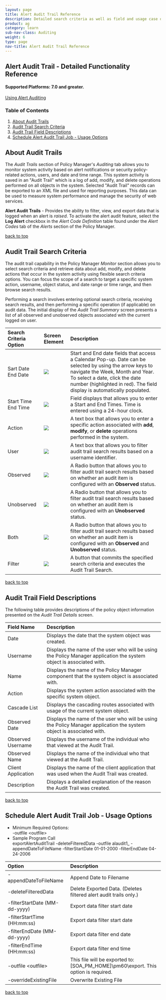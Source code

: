 ```yaml
---
layout: page
title: Alert Audit Trail Reference
description: Detailed search criteria as well as field and usage case descriptions for alert auditing functionalities.
product: ag
category: learn
sub-nav-class: Auditing
weight:	6
type: page
nav-title: Alert Audit Trail Reference
---
```


## Alert Audit Trail - Detailed Functionality Reference
#### Supported Platforms: 7.0 and greater.

[Using Alert Auditing](../auditing/using_alert_auditing.md)

### Table of Contents
1. [About Audit Trails](#about-audit-trails)
2. [Audit Trail Search Criteria](#audit-trail-search-criteria)
3. [Audit Trail Field Descriptions](#audit-trail-field-descriptions)
4. [Schedule Alert Audit Trail Job - Usage Options](#schedule-alert-audit-trail-job)


## About Audit Trails
The *Audit Trails* section of Policy Manager's *Auditing* tab allows you to monitor system activity based on alert notifications or security policy-related actions, users, and date and time range. This system activity is saved in an "Audit Trail" which is a log of add, modify, and delete operations performed on all objects in the system. Selected "Audit Trail" records can be exported to an XML file and used for reporting purposes. This data can be used to measure system performance and manage the security of web services. 

**Alert Audit Trails** - Provides the ability to filter, view, and export data that is logged when an alert is *raised*. To activate the alert audit feature, select the **Log Alert** checkbox in the *Alert Code Definition* table found under the *Alert Codes* tab of the *Alerts* section of the Policy Manager.


<a href="#top">back to top</a>

## Audit Trail Search Criteria
The audit trail capability in the Policy Manager *Monitor* section allows you to select search criteria and retrieve data about add, modify, and delete actions that occur in the system activity using flexible search criteria options. You can focus the scope of a search to target a specific system action, username, object status, and date range or time range, and then browse search results.

Performing a search involves entering optional search criteria, receiving search results, and then performing a specific operation (if applicable) on audit data. The initial display of the *Audit Trail Summary* screen presents a list of all observed and unobserved objects associated with the current logged on user.



| Search Criteria Option| Screen Element | Description |
|:----------------------|:---------------|:---------------------------|
| Sart Date End Date    |  ![](images/reference_audit_trail_search_criteria_calendar.png)| Start and End date fields that access a Calendar Pop-up. Date can be selected by using the arrow keys to navigate the Week, Month and Year. To select a date, click the date number (highlighted in red). The field display is automatically populated.                                   
| Start Time End Time| ![](images/reference_audit_trail_search_criteria_start_time.png)           | Field displays that allows you to enter a Start and End Times. Time is entered using a 24-hour clock.           |
| Action      | ![](images/reference_audit_trail_search_criteria_action.png)|A text box that allows you to enter a specific action associated with **add**, **modify**, or **delete** operations performed in the system.           |
| User |![](images/reference_audit_trail_search_criteria_user.png)      | A text box that allows you to filter audit trail search results based on a username identifier.           
|Observed|![](images/reference_audit_trail_search_criteria_observed.png)|A Radio button that allows you to filter audit trail search results based on whether an audit item is configured with an **Observed** status.
|Unobserved|![](images/reference_audit_trail_search_criteria_unobserved.png)|A Radio button that allows you to filter audit trail search results based on whether an audit item is configured with an **Unobserved** status.
|Both|![](images/reference_audit_trail_search_criteria_both.png)| A Radio button that allows you to filter audit trail search results based on whether an audit item is configured with an **Observed** and **Unobserved** status.
|Filter|![](images/reference_audit_trail_search_criteria_filter.png)| A button that commits the specified search criteria and executes the Audit Trail Search.

<a href="#top">back to top</a>

## Audit Trail Field Descriptions
The following table provides descriptions of the policy object information presented on the *Audit Trail Details* screen.


| Field Name| Description|
|:----------------------|:---------------|
| Date | Displays the date that the system object was created.
| Username | Displays the name of the user who will be using the Policy Manager application the system object is associated with.
| Name | Displays the name of the Policy Manager component that the system object is associated with.
| Action | Displays the system action associated with the specific system object.
| Cascade List| Displays the cascading routes associated with usage of the current system object.
| Observed Date| Displays the name of the user who will be using the Policy Manager application the system object is associated with.
| Observed Username | Displays the username of the individual who that viewed at the Audit Trail.
| Observed Name | Displays the name of the individual who that viewed at the Audit Trail.
| Client Application| Displays the name of the client application that was used when the Audit Trail was created.
| Description | Displays a detailed explanation of the reason the Audit Trail was created.

<a href="#top">back to top</a>

## Schedule Alert Audit Trail Job - Usage Options

* Minimum Required Options:  
  -outfile &lt;outfile&gt;
* Sample Program Call  
exportAlertAuditTrail -deleteFilteredData -outfile alaudit1_ -appendDateToFileName -filterStartDate 01-01-2000 -filterEndDate 04-24-2006

| Option| Description|
|:----------------------|:---------------|
|-appendDateToFileName|Append Date to Filename
|-deleteFilteredData|Delete Exported Data. (Deletes filtered alert audit trails only.)
|-filterStartDate (MM-dd-yyyy)|Export data filter start date
|-filterStartTime (HH:mm:ss)|Export data filter start date
|-filterEndDate (MM-dd-yyyy)|Export data filter end date
|-filterEndTime (HH:mm:ss)|Export data filter end time
|-outfile &lt;outfile&gt;| This file will be exported to: [SOA_PM_HOME]\pm60\export. This option is required.
|-overrideExistingFile|Overwrite Existing File

<a href="#top">back to top</a>


